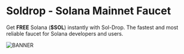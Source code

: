 # Soldrop - Solana Mainnet Faucet

Get **FREE** Solana (**$SOL**) instantly with Sol-Drop. The fastest and most reliable faucet for Solana developers and users.

![BANNER](https://github.com/user-attachments/assets/9ce1a253-d13f-4b5f-beec-869096fdc049)
